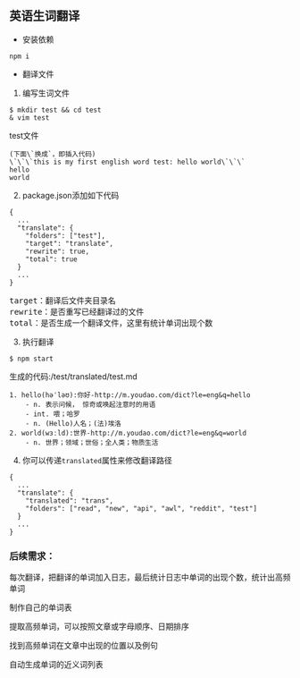 ## 英语生词翻译

- 安装依赖
```
npm i
```

- 翻译文件

1. 编写生词文件
```
$ mkdir test && cd test
& vim test
```

test文件
```
(下面\`换成`，即插入代码)
\`\`\`this is my first english word test: hello world\`\`\`
hello
world
```

2. package.json添加如下代码
```
{
  ...
  "translate": {
    "folders": ["test"],
    "target": "translate",
    "rewrite": true,
    "total": true
  }
  ...
}
```
<pre>
target：翻译后文件夹目录名
rewrite：是否重写已经翻译过的文件
total：是否生成一个翻译文件，这里有统计单词出现个数
</pre>

3. 执行翻译
```
$ npm start
```

生成的代码:/test/translated/test.md
```
1. hello(həˈləʊ):你好-http://m.youdao.com/dict?le=eng&q=hello
    - n. 表示问候， 惊奇或唤起注意时的用语
    - int. 喂；哈罗
    - n. (Hello)人名；(法)埃洛
2. world(wɜːld):世界-http://m.youdao.com/dict?le=eng&q=world
    - n. 世界；领域；世俗；全人类；物质生活
```

4. 你可以传递`translated`属性来修改翻译路径
```
{
  ...
  "translate": {
    "translated": "trans",
    "folders": ["read", "new", "api", "awl", "reddit", "test"]
  }
  ...
}
```

### 后续需求：
每次翻译，把翻译的单词加入日志，最后统计日志中单词的出现个数，统计出高频单词

制作自己的单词表

提取高频单词，可以按照文章或字母顺序、日期排序

找到高频单词在文章中出现的位置以及例句

自动生成单词的近义词列表
